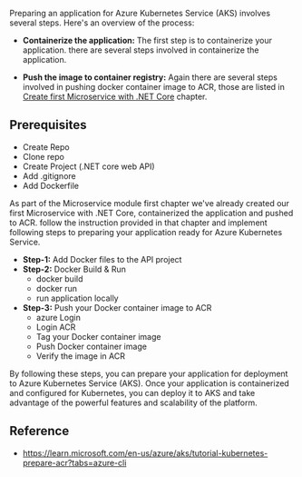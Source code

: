 Preparing an application for Azure Kubernetes Service (AKS) involves several steps. Here's an overview of the process:

- **Containerize the application:** The first step is to containerize your application. there are several steps involved in containerize the application.

- **Push the image to container registry:** Again there are several steps involved in pushing docker container image to ACR, those are listed in [Create first Microservice with .NET Core](../microservices/aspnet-api.md) chapter.

## Prerequisites 

- Create Repo
- Clone repo
- Create Project (.NET core web API)
- Add .gitignore
- Add Dockerfile

As part of the Microservice module first chapter we've already created our first Microservice with .NET Core, containerized the application and pushed to ACR. follow the instruction provided in that chapter and implement following steps to preparing your application ready for Azure Kubernetes Service.

- **Step-1:** Add Docker files to the API project
- **Step-2:** Docker Build & Run
    - docker build
    - docker run
    - run application locally
- **Step-3:** Push your Docker container image to ACR
    - azure Login
    - Login ACR
    - Tag your Docker container image 
    - Push Docker container image
    - Verify the image in ACR

By following these steps, you can prepare your application for deployment to Azure Kubernetes Service (AKS). Once your application is containerized and configured for Kubernetes, you can deploy it to AKS and take advantage of the powerful features and scalability of the platform.


## Reference
- <https://learn.microsoft.com/en-us/azure/aks/tutorial-kubernetes-prepare-acr?tabs=azure-cli>